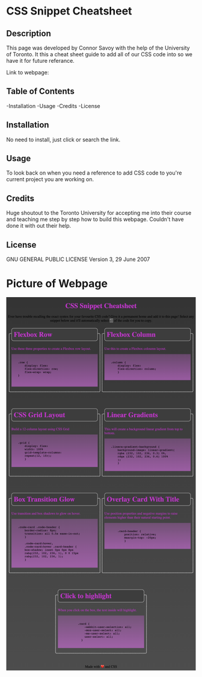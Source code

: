 # CSS Snippet Cheatsheet

## Description

This page was developed by Connor Savoy with the help of the University of Toronto. It this a cheat sheet guide to add all of our CSS code into so we have it for future referance.

Link to webpage: 

## Table of Contents

-Installation
-Usage
-Credits
-License

## Installation

No need to install, just click or search the link.

## Usage

To look back on when you need a reference to add CSS code to you're current project you are working on.

## Credits 

Huge shoutout to the Toronto University for accepting me into their course and teaching me step by step how to build this webpage. Couldn't have done it with out their help.

## License

GNU GENERAL PUBLIC LICENSE
Version 3, 29 June 2007

# Picture of Webpage

![alt text](./assets/images/CSS-cheatsheet.png)